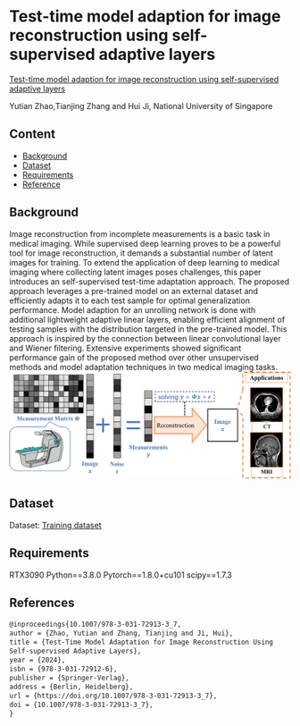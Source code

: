 # Test-time model adaption for image reconstruction using self-supervised adaptive layers

[Test-time model adaption for image reconstruction using self-supervised adaptive layers](https://www.ecva.net/papers/eccv_2024/papers_ECCV/papers/05391.pdf)

Yutian Zhao,Tianjing Zhang and Hui Ji, National University of Singapore

## Content
* [Background](#Background)
* [Dataset](#Dataset)
* [Requirements](#Requirements)
* [Reference](#Reference)

## Background
Image reconstruction from incomplete measurements is a basic task in medical imaging. While supervised deep learning proves to be a powerful tool for image reconstruction, it demands a substantial number of latent images for training. To extend the application of deep learning to medical imaging where collecting latent images poses challenges, this paper introduces an self-supervised test-time adaptation approach. The proposed approach leverages a pre-trained model on an external dataset and efficiently adapts it to each test sample for optimal generalization performance. Model adaption for an unrolling network is done with additional lightweight adaptive linear layers, enabling efficient alignment of testing samples with the distribution targeted in the pre-trained model. This approach is inspired by the connection between linear convolutional layer and Wiener filtering. Extensive experiments showed significant performance gain of the proposed method over other unsupervised methods and model adaptation techniques in two medical imaging tasks.
![image](https://github.com/XinranQin/DualDomainSS/blob/main/images/CS.png)

## Dataset
Dataset: [Training dataset](https://drive.google.com/drive/folders/1duLbfUDoUyN8JaCpVq1JwS_qIzKWB30M?usp=sharing "悬停显示")  
 
## Requirements
RTX3090 Python==3.8.0 Pytorch==1.8.0+cu101 scipy==1.7.3  


## References

```
@inproceedings{10.1007/978-3-031-72913-3_7,
author = {Zhao, Yutian and Zhang, Tianjing and Ji, Hui},
title = {Test-Time Model Adaptation for Image Reconstruction Using Self-supervised Adaptive Layers},
year = {2024},
isbn = {978-3-031-72912-6},
publisher = {Springer-Verlag},
address = {Berlin, Heidelberg},
url = {https://doi.org/10.1007/978-3-031-72913-3_7},
doi = {10.1007/978-3-031-72913-3_7},
}
```

